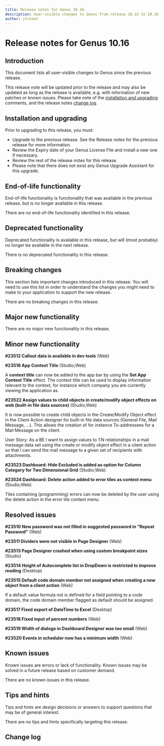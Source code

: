 ```yaml
---
title: Release notes for Genus 10.16.
description: User-visible changes to Genus from release 10.15 to 10.16.
author: jtroset
---
```


# Release notes for Genus 10.16

## Introduction

This document lists all user-visible changes to Genus since the previous release.

This release note will be updated prior to the release and may also be updated as long as the release is available, e.g. with information of new patches or known issues. Please take note of the [installation and upgrading](#installation-and-upgrading) comments, and the release notes [change log](#change-log).

## Installation and upgrading

Prior to upgrading to this release, you must:

- Upgrade to the previous release. See the Release notes for the previous release for more information.
- Review the Expiry date of your Genus License File and install a new one if necessary.
- Review the rest of the release notes for this release.
- Please note that there does not exist any Genus Upgrade Assistant for this upgrade.

<!--rntype01-start INSTALLATION / UPGRADE. DO NOT CHANGE THESE TAGS. ANY CHANGES BELOW WILL BE OVERWRITTEN.-->

<!--rntype01-end   INSTALLATION / UPGRADE. DO NOT CHANGE THESE TAGS. ANY CHANGES ABOVE WILL BE OVERWRITTEN.-->
<!-- release note type 2 is missing. That's ok.-->

## End-of-life functionality

End-of-life functionality is functionality that was available in the previous release, but is no longer available in this release.
<!--rntype03-start END-OF-LIFE. DO NOT CHANGE THESE TAGS. ANY CHANGES BELOW WILL BE OVERWRITTEN.-->
There are no end-of-life functionality identified in this release.
<!--rntype03-end   END-OF-LIFE. DO NOT CHANGE THESE TAGS. ANY CHANGES ABOVE WILL BE OVERWRITTEN.-->
## Deprecated functionality

Deprecated functionality is available in this release, but will (most probably) no longer be available in the next release.
<!--rntype04-start DEPRECATED. DO NOT CHANGE THESE TAGS. ANY CHANGES BELOW WILL BE OVERWRITTEN.-->
There is no deprecated functionality in this release.
<!--rntype04-end   DEPRECATED. DO NOT CHANGE THESE TAGS. ANY CHANGES ABOVE WILL BE OVERWRITTEN.-->
## Breaking changes

This section lists important changes introduced in this release. You will need to use this list in order to understand the changes you might need to make to your application to support the new release.
<!--rntype05-start BREAKING. DO NOT CHANGE THESE TAGS. ANY CHANGES BELOW WILL BE OVERWRITTEN.-->
There are no breaking changes in this release.
<!--rntype05-end   BREAKING. DO NOT CHANGE THESE TAGS. ANY CHANGES ABOVE WILL BE OVERWRITTEN.-->
## Major new functionality
<!--rntype06-start MAJOR. DO NOT CHANGE THESE TAGS. ANY CHANGES BELOW WILL BE OVERWRITTEN.-->
There are no major new functionality in this release.
<!--rntype06-end   MAJOR. DO NOT CHANGE THESE TAGS. ANY CHANGES ABOVE WILL BE OVERWRITTEN.-->
## Minor new functionality
<!--rntype07-start MINOR. DO NOT CHANGE THESE TAGS. ANY CHANGES BELOW WILL BE OVERWRITTEN.-->
<!--ID 63c68cbb-bf28-4966-9887-8107d350e1a2 -->
**#23512 Callout data is available in dev tools** (Web)

<!--ID d0115d82-6da0-4df0-b54b-645ff8a9713e -->
**#23516 App Context Title** (Studio;Web)

A **context title** can now be added to the app bar by using the **Set App Context Title** effect.  The context title can be used to display information relevant to the context, for instance which company you are currently viewing the application as.

<!--ID 932f21ea-f882-4feb-9e19-99322d50c496 -->
**#23522 Assign values to child objects in create/modify object effects on web (built-in file data sources)** (Studio;Web)

It is now possible to create child objects in the Create/Modify Object effect in the Client Action designer for built-in file data sources (General File, Mail Message, ...). This allows the creation of for instance To-addressees for a Mail Message on the client.

User Story:
As a BE I want to assign values to 1:N relationships in a mail message data set using the create or modify object effect in a client action so that I can send the mail message to a given set of recipients with attachments.

<!--ID 4e6d73c5-b018-4348-acbf-a0f00d73d2c1 -->
**#23523 Dashboard: Hide Excluded is added as option for Column Category for Two Dimensional Grid** (Studio;Web)

<!--ID 42544ede-4259-4be7-a314-168147a4f9c7 -->
**#23524 Dashboard: Delete action added to error tiles as context menu** (Studio;Web)

Tiles containing (programming) errors can now be deleted by the user using the delete action in the error tile context menu.

<!--rntype07-end   MINOR. DO NOT CHANGE THESE TAGS. ANY CHANGES ABOVE WILL BE OVERWRITTEN.-->
## Resolved issues
<!--rntype08-start RESOLVED ISSUES. DO NOT CHANGE THESE TAGS. ANY CHANGES BELOW WILL BE OVERWRITTEN.-->
<!--ID 5de383e0-f37a-4bb4-a8af-12899dac895a -->
**#23510 New password was not filled in suggested password in "Repeat Password"** (Web)

<!--ID 8e9d7928-17d1-43e6-91e6-7a541a8e4c08 -->
**#23511 Dividers were not visible in Page Designer** (Web)

<!--ID ede35bb4-a5e6-4b6a-9c32-0cbf39883055 -->
**#23513 Page Designer crashed when using custom breakpoint sizes** (Studio)

<!--ID 892a94c8-99b2-4e6c-92d6-258a38318631 -->
**#23514 Height of Autocomplete list in DropDown is restricted to improve reading** (Desktop)

<!--ID ea613f1d-a298-4779-901c-334dcf7e5acc -->
**#23515 Default code domain member not assigned when creating a new object from a client action** (Web)

If a default value formula not is defined for a field pointing to a code domain, the code domain member flagged as default should be assigned.

<!--ID 502df74d-27b4-419d-be2b-d642dfe9dd84 -->
**#23517 Fixed export of DateTime to Excel** (Desktop)

<!--ID cad3c7db-4980-462d-ba0f-4a46d484eb4b -->
**#23518 Fixed input of percent numbers** (Web)

<!--ID 23cbfd83-989d-4056-85f0-de05cd35822e -->
**#23519 Width of dialogs in Dashboard Designer was too small** (Web)

<!--ID c3581f30-cba4-4fdf-98d0-93d256c276fd -->
**#23520 Events in scheduler now has a minimum width** (Web)

<!--rntype08-end   RESOLVED ISSUES. DO NOT CHANGE THESE TAGS. ANY CHANGES ABOVE WILL BE OVERWRITTEN.-->
## Known issues

Known issues are errors or lack of functionality. Known issues may be solved in a future release based on customer demand.
<!--rntype09-start KNOWN ISSUES. DO NOT CHANGE THESE TAGS. ANY CHANGES BELOW WILL BE OVERWRITTEN.-->
There are no known issues in this release.
<!--rntype09-end   KNOWN ISSUES. DO NOT CHANGE THESE TAGS. ANY CHANGES ABOVE WILL BE OVERWRITTEN.-->
## Tips and hints

Tips and hints are design decisions or answers to support questions that may be of general interest.

There are no tips and hints specifically targeting this release.

## Change log
<!--changelog CHANGELOG. DO NOT CHANGE THIS TAG. ANY CHANGES BELOW WILL BE DELETED.-->
